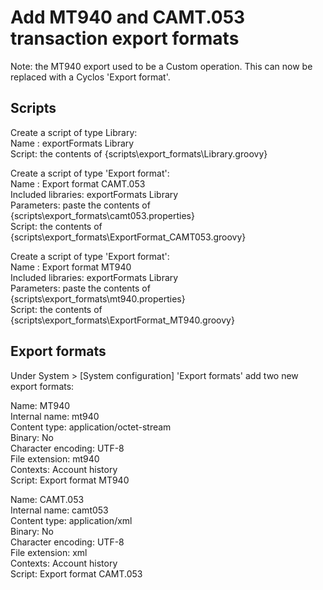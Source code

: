 # Add MT940 and CAMT.053 transaction export formats

Note: the MT940 export used to be a Custom operation. This can now be replaced with a Cyclos 'Export format'.

## Scripts

Create a script of type Library:  
Name : exportFormats Library  
Script: the contents of {scripts\export_formats\Library.groovy}

Create a script of type 'Export format':  
Name : Export format CAMT.053  
Included libraries: exportFormats Library  
Parameters: paste the contents of {scripts\export_formats\camt053.properties}  
Script: the contents of {scripts\export_formats\ExportFormat_CAMT053.groovy}

Create a script of type 'Export format':  
Name : Export format MT940  
Included libraries: exportFormats Library  
Parameters: paste the contents of {scripts\export_formats\mt940.properties}  
Script: the contents of {scripts\export_formats\ExportFormat_MT940.groovy}

## Export formats
Under System > [System configuration] 'Export formats' add two new export formats:

Name: MT940  
Internal name: mt940  
Content type: application/octet-stream  
Binary: No  
Character encoding: UTF-8  
File extension: mt940  
Contexts: Account history  
Script: Export format MT940

Name: CAMT.053  
Internal name: camt053  
Content type: application/xml  
Binary: No  
Character encoding: UTF-8  
File extension: xml  
Contexts: Account history  
Script: Export format CAMT.053
